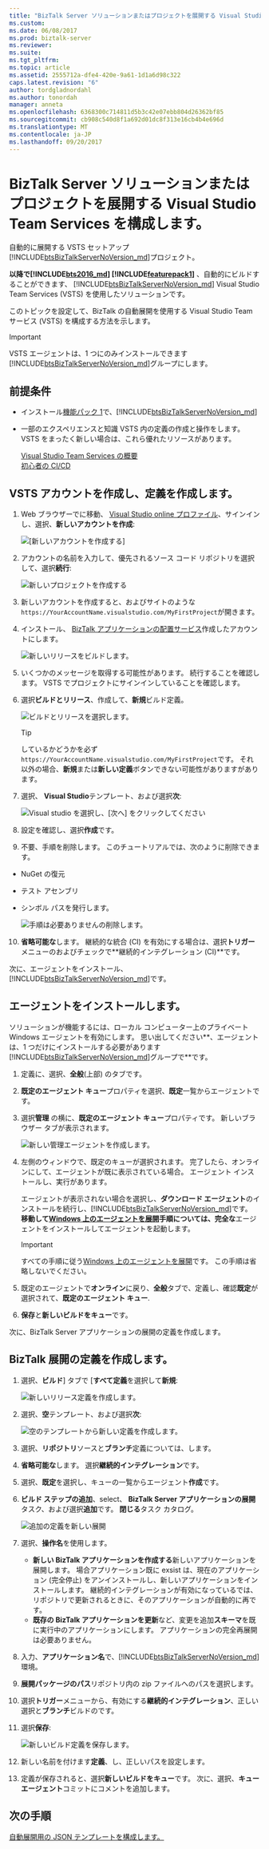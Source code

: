 ```yaml
---
title: "BizTalk Server ソリューションまたはプロジェクトを展開する Visual Studio Team Services の構成 |Microsoft ドキュメント"
ms.custom: 
ms.date: 06/08/2017
ms.prod: biztalk-server
ms.reviewer: 
ms.suite: 
ms.tgt_pltfrm: 
ms.topic: article
ms.assetid: 2555712a-dfe4-420e-9a61-1d1a6d98c322
caps.latest.revision: "6"
author: tordgladnordahl
ms.author: tonordah
manager: anneta
ms.openlocfilehash: 6368300c714811d5b3c42e07ebb804d26362bf85
ms.sourcegitcommit: cb908c540d8f1a692d01dc8f313e16cb4b4e696d
ms.translationtype: MT
ms.contentlocale: ja-JP
ms.lasthandoff: 09/20/2017
---
```

# <a name="configure-visual-studio-team-services-to-deploy-biztalk-server-solutions-or-projects"></a>BizTalk Server ソリューションまたはプロジェクトを展開する Visual Studio Team Services を構成します。
自動的に展開する VSTS セットアップ[!INCLUDE[btsBizTalkServerNoVersion_md](../includes/btsbiztalkservernoversion-md.md)]プロジェクト。 

**以降で[!INCLUDE[bts2016_md](../includes/bts2016-md.md)] [!INCLUDE[featurepack1](../includes/featurepack1.md)]** 、自動的にビルドすることができます、 [!INCLUDE[btsBizTalkServerNoVersion_md](../includes/btsbiztalkservernoversion-md.md)] Visual Studio Team Services (VSTS) を使用したソリューションです。 

このトピックを設定して、BizTalk の自動展開を使用する Visual Studio Team サービス (VSTS) を構成する方法を示します。 

> [!IMPORTANT]
> VSTS エージェントは、1 つにのみインストールできます[!INCLUDE[btsBizTalkServerNoVersion_md](../includes/btsbiztalkservernoversion-md.md)]グループにします。 

## <a name="prerequisites"></a>前提条件

* インストール[機能パック 1](https://www.microsoft.com/download/details.aspx?id=55100)で、[!INCLUDE[btsBizTalkServerNoVersion_md](../includes/btsbiztalkservernoversion-md.md)]
* 一部のエクスペリエンスと知識 VSTS 内の定義の作成と操作をします。 VSTS をまったく新しい場合は、これら優れたリソースがあります。 

  [Visual Studio Team Services の概要](https://www.visualstudio.com/docs/overview)  
  [初心者の CI/CD](https://www.visualstudio.com/docs/build/get-started/ci-cd-part-1)
  

## <a name="create-a-vsts-account-and-create-a-definition"></a>VSTS アカウントを作成し、定義を作成します。

1. Web ブラウザーでに移動、 [Visual Studio online プロファイル](https://app.vsaex.visualstudio.com/go/profile)、サインインし、選択、**新しいアカウントを作成**:

    ![[新しいアカウントを作成する]](../core/media/create-a-new-account.png)

2. アカウントの名前を入力して、優先されるソース コード リポジトリを選択して、選択**続行**:

    ![新しいプロジェクトを作成する](../core/media/create-a-new-project.png)

3. 新しいアカウントを作成すると、およびサイトのような`https://YourAccountName.visualstudio.com/MyFirstProject`が開きます。
    
4. インストール、 [BizTalk アプリケーションの配置サービス](https://marketplace.visualstudio.com/items?itemName=ms-biztalk.deploy-biztalk-application)作成したアカウントにします。

    ![新しいリリースをビルドします。](../core/media/build-new-release.png)

5. いくつかのメッセージを取得する可能性があります。 続行することを確認します。 VSTS でプロジェクトにサインインしていることを確認します。

6. 選択**ビルドとリリース**、作成して、**新規**ビルド定義。

    ![ビルドとリリースを選択します。](../core/media/select-build-and-release.png)

    > [!TIP]
    > しているかどうかを必ず`https://YourAccountName.visualstudio.com/MyFirstProject`です。 それ以外の場合、**新規**または**新しい定義**ボタンできない可能性がありますがあります。 
    
7. 選択、 **Visual Studio**テンプレート、および選択**次**:

    ![Visual studio を選択し、[次へ] をクリックしてください](../core/media/select-visual-studio-and-click-next.png)

8. 設定を確認し、選択**作成**です。

9. 不要、手順を削除します。 このチュートリアルでは、次のように削除できます。 
* NuGet の復元
* テスト アセンブリ
* シンボル パスを発行します。 

    ![手順は必要ありませんの削除します。](../core/media/delete-steps-not-needed.png)

10. **省略可能な**します。 継続的な統合 (CI) を有効にする場合は、選択**トリガー**メニューのおよびチェックで**継続的インテグレーション (CI)**です。

次に、エージェントをインストール、[!INCLUDE[btsBizTalkServerNoVersion_md](../includes/btsbiztalkservernoversion-md.md)]です。 

## <a name="install-the-agent"></a>エージェントをインストールします。

ソリューションが機能するには、ローカル コンピューター上のプライベート Windows エージェントを有効にします。 思い出してください**、エージェントは、1 つだけにインストールする必要があります[!INCLUDE[btsBizTalkServerNoVersion_md](../includes/btsbiztalkservernoversion-md.md)]グループで**です。 

1. 定義に、選択、**全般**(上部) のタブです。
2. **既定のエージェント キュー**プロパティを選択、**既定**一覧からエージェントです。 
3. 選択**管理** の横に、**既定のエージェント キュー**プロパティです。 新しいブラウザー タブが表示されます。

    ![新しい管理エージェントを作成します。](../core/media/create-new-management-agent.png)

4. 左側のウィンドウで、既定のキューが選択されます。 完了したら、オンラインにして、エージェントが既に表示されている場合。 エージェント インストールし、実行があります。 

    エージェントが表示されない場合を選択し、**ダウンロード エージェント**のインストールを続行し、[!INCLUDE[btsBizTalkServerNoVersion_md](../includes/btsbiztalkservernoversion-md.md)]です。 **移動して[Windows 上のエージェントを展開](https://www.visualstudio.com/docs/build/actions/agents/v2-windows)手順については、完全な**エージェントをインストールしてエージェントを起動します。 

    > [!IMPORTANT]
    > すべての手順に従う[Windows 上のエージェントを展開](https://www.visualstudio.com/docs/build/actions/agents/v2-windows)です。 この手順は省略しないでください。 

5. 既定のエージェントで**オンライン**に戻り、**全般**タブで、定義し、確認**既定**が選択されて、**既定のエージェント キュー**.
6. **保存**と**新しいビルドをキュー**です。

次に、BizTalk Server アプリケーションの展開の定義を作成します。

## <a name="create-the-biztalk-deployment-definition"></a>BizTalk 展開の定義を作成します。

1. 選択、**ビルド**] タブで [**すべて定義**を選択して**新規**:

    ![新しいリリース定義を作成します。](../core/media/create-new-release-defintion.png)

2. 選択、**空**テンプレート、および選択**次**:

    ![空のテンプレートから新しい定義を作成します。](../core/media/create-new-defintion-from-an-empty-template.png)

3. 選択、**リポジトリ**ソースと**ブランチ**定義については、します。
4. **省略可能な**します。 選択**継続的インテグレーション**です。
5. 選択、**既定**を選択し、キューの一覧からエージェント**作成**です。
6. **ビルド ステップの追加**、select、 **BizTalk Server アプリケーションの展開**タスク、および選択**追加**です。 **閉じる**タスク カタログ。

    ![追加の定義を新しい展開](../core/media/add-new-deploy-definition.png)

7. 選択、**操作名**を使用します。
    * **新しい BizTalk アプリケーションを作成する**新しいアプリケーションを展開します。 場合アプリケーション既に exsist は、現在のアプリケーション (完全停止) をアンインストールし、新しいアプリケーションをインストールします。 継続的インテグレーションが有効になっているでは、リポジトリで更新されるときに、そのアプリケーションが自動的に再です。
    * **既存の BizTalk アプリケーションを更新**など、変更を追加**スキーマ**を既に実行中のアプリケーションにします。 アプリケーションの完全再展開は必要ありません。
8. 入力、**アプリケーション名**で、[!INCLUDE[btsBizTalkServerNoVersion_md](../includes/btsbiztalkservernoversion-md.md)]環境。
9. **展開パッケージのパス**リポジトリ内の zip ファイルへのパスを選択します。
10. 選択**トリガー**メニューから、有効にする**継続的インテグレーション**、正しい選択と**ブランチ**ビルドのです。
11. 選択**保存**:

    ![新しいビルド定義を保存します。](../core/media/save-the-new-build-definition.png)

12. 新しい名前を付けます**定義**、し、正しいパスを設定します。 
13. 定義が保存されると、選択**新しいビルドをキュー**です。 次に、選択、**キュー エージェント**コミットにコメントを追加します。

## <a name="next-step"></a>次の手順
[自動展開用の JSON テンプレートを構成します。](../core/configure-the-json-template-for-automatic-deployment.md)